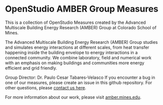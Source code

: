 # OpenStudio AMBER Group Measures
This is a collection of OpenStudio Measures created by the Advanced Multiscale Building Energy Research (AMBER) Group at Colorado School of Mines.

The Advanced Multiscale Building Energy Research (AMBER) Group studies and simulates energy interactions at different scales, from heat transfer happening inside the building envelope to energy interactions in a connected community. We combine laboratory, field and numerical work with an emphasis on making buildings and communities more energy efficient and grid friendly.

Group Director: Dr. Paulo Cesar Tabares-Velasco
If you encounter a bug in one of our measures, please create an issue in this github repository. For other questions, please [contact us here](https://www.mines.edu/amber/contact-us/).

For more information about our work, please visit [amber.mines.edu](https://amber.mines.edu).
